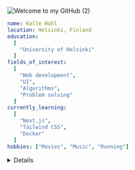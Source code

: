 
![Welcome to my GitHub (2)](https://github.com/KalleHahl/KalleHahl/assets/101662318/9e82708f-d44f-4992-88b8-bd33fa2c3540)
<!--
<p align="center">
 <img width=600 src="https://64.media.tumblr.com/b96fdae6bfec199b697fbf0b6ae9f08f/tumblr_othmdrpkFc1r6ja9oo1_500.gif"/>
</p>
-->
```yaml
name: Kalle Hahl
location: Helsinki, Finland
education:
  [
    "University of Helsinki"
  ]
fields_of_interest:
  [
    "Web development",
    "UI",
    "Algorithms",
    "Problem solving"
  ]
currently_learning:
  [
    "Next.js",
    "Tailwind CSS",
    "Docker"
  ]
hobbies: ["Movies", "Music", "Running"]
```
<details>
 <summary>Details</summary>
<h2>Tools I've used</h2>
<br> 
 <br>
 
<p align="center">
 <img src="https://cdn.jsdelivr.net/gh/devicons/devicon/icons/vscode/vscode-original.svg" alt="vscode" width="45" height="45"/>
 <img src="https://cdn.jsdelivr.net/gh/devicons/devicon/icons/bash/bash-original.svg" alt="bash" width="45" height="45"/>
 <img src="https://cdn.jsdelivr.net/gh/devicons/devicon@latest/icons/python/python-original.svg" alt="Python" width="45" height="45" /> 
 <img src="https://cdn.jsdelivr.net/gh/devicons/devicon@latest/icons/javascript/javascript-original.svg" width="45" height="45"/>
 <img src="https://cdn.jsdelivr.net/gh/devicons/devicon@latest/icons/typescript/typescript-original.svg" width="45" height="45"/>
 <img src="https://cdn.jsdelivr.net/gh/devicons/devicon@latest/icons/react/react-original.svg" width="45" height="45"/>
 <img src="https://cdn.jsdelivr.net/gh/devicons/devicon@latest/icons/nodejs/nodejs-original-wordmark.svg" width="45" height="45"/>
 <img src="https://cdn.jsdelivr.net/gh/devicons/devicon@latest/icons/nextjs/nextjs-original.svg" width="45" height="45"/>
 <img src="https://cdn.jsdelivr.net/gh/devicons/devicon@latest/icons/css3/css3-original.svg" width="45" height="45"/>
 <img src="https://cdn.jsdelivr.net/gh/devicons/devicon@latest/icons/tailwindcss/tailwindcss-original-wordmark.svg" width="45" height="45"/>
 <img src="https://cdn.jsdelivr.net/gh/devicons/devicon@latest/icons/html5/html5-original.svg" width="45" height="45"/>
 <img src="https://cdn.jsdelivr.net/gh/devicons/devicon@latest/icons/sqlite/sqlite-original.svg" width="45" height="45"/>
 <img src="https://cdn.jsdelivr.net/gh/devicons/devicon@latest/icons/fastapi/fastapi-original.svg" width="45" height="45"/>          
</p>
<br>
<h2>Stats</h2>
 <br>
 <br>
 <p align="center">
  <a href="https://github.com/KalleHahl/KalleHahl">
   <img height=200 align="center" src="https://github-readme-stats.vercel.app/api/top-langs/?username=KalleHahl&theme=shadow_green&layout=compact&card_width=320&langs_count=8"/>

 </a>

 <a href="https://github.com/KalleHahl/KalleHahl">
   <img height=200 align="center" src="https://github-readme-streak-stats.herokuapp.com/?user=KalleHahl&theme=shadow_green&card_width=320">
 </a>
</p>
</details>




<!---   <img height=200 align="center" src="https://github-readme-stats.vercel.app/api?username=KalleHahl&theme=shadow_red"/>--->
<!---[![spotify-github-profile](https://spotify-github-profile.vercel.app/api/view?uid=jallukallu123&cover_image=true&theme=compact&show_offline=false&background_color=000000&interchange=false)](https://github.com/kittinan/spotify-github-profile)
